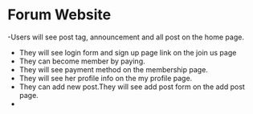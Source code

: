 # Forum Website

-Users will see post tag, announcement and all post on the home page. 
- They will see login form and sign up page link on the join us page
- They can become member by paying.
- They will see payment method on the membership page.
- They will see her profile info on the my profile page.
- They can add new post.They will see add post form on the add post page.
- 